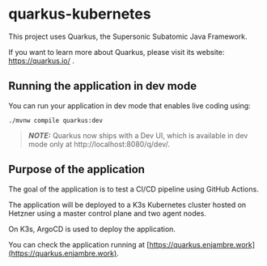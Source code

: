 # quarkus-kubernetes

This project uses Quarkus, the Supersonic Subatomic Java Framework.

If you want to learn more about Quarkus, please visit its website: https://quarkus.io/ .

## Running the application in dev mode

You can run your application in dev mode that enables live coding using:
```shell script
./mvnw compile quarkus:dev
```

> **_NOTE:_**  Quarkus now ships with a Dev UI, which is available in dev mode only at http://localhost:8080/q/dev/.

## Purpose of the application
The goal of the application is to test a CI/CD pipeline using GitHub Actions. 

The application will be deployed to a K3s Kubernetes cluster hosted on Hetzner using a master control plane and two agent nodes. 

On K3s, ArgoCD is used to deploy the application.

You can check the application running at [https://quarkus.enjambre.work](https://quarkus.enjambre.work).



